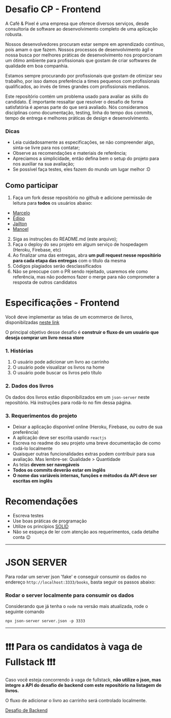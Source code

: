 # Desafio CP - Frontend

A Café & Pixel é uma empresa que oferece diversos serviços, desde consultoria de software ao desenvolvimento completo de uma aplicação robusta.

Nossos desenvolvedores procuram estar sempre em aprendizado contínuo, pois amam o que fazem. Nossos processos de desenvolvimento ágil e nossa busca por melhores práticas de desenvolvimento nos proporcionam um ótimo ambiente para profissionais que gostam de criar softwares de qualidade em boa companhia.

Estamos sempre procurando por profissionais que gostam de otimizar seu trabalho, por isso damos preferência a times pequenos com profissionais qualificados, ao invés de times grandes com profissionais medianos.

Este repositório contém um problema usado para avaliar as skills do candidato. É importante ressaltar que resolver o desafio de forma satisfatória é apenas parte do que será avaliado. Nós consideramos disciplinas como documentação, testing, linha do tempo dos commits, tempo de entrega e melhores práticas de design e desenvolvimento.

### Dicas

- Leia cuidadosamente as especificações, se não compreender algo, sinta-se livre para nos contatar;
- Observe as recomendações e materiais de referência;
- Apreciamos a simplicidade, então defina bem o setup do projeto para nos auxiliar na sua avaliação;
- Se possível faça testes, eles fazem do mundo um lugar melhor :D

## Como participar

1. Faça um fork desse repositório no github e adicione permissão de leitura para **todos** os usuários abaixo:
- [Marcelo](https://github.com/marcelomoreles)
- [Édipo](http://github.com/shuhikari)
- [Jailton](https://github.com/jlandim)
- [Manoel](https://github.com/Manogel)

2. Siga as instruções do README.md (este arquivo);
3. Faça o deploy do seu projeto em algum serviço de hospedagem (Heroku, Firebase, etc)
4. Ao finalizar uma das entregas, abra **um pull request nesse repositório para cada etapa das entregas** com o título da mesma
5. Códigos plagiados serão desclassificados
5. Não se preocupe com o PR sendo rejeitado, usaremos ele como referência, mas não podemos fazer o merge para não comprometer a resposta de outros candidatos


# Especificações - Frontend

Você deve implementar as telas de um ecommerce de livros, disponibilzadas [neste link](https://www.figma.com/file/umDLjMwMnxe4N68mQnucBN/ecommerce-desafio-cp?node-id=0%3A1)

O principal objetivo desse desafio é **construir o fluxo de um usuário que deseja comprar um livro nessa store**


### 1. Histórias
1. O usuário pode adicionar um livro ao carrinho
2. O usuário pode visualizar os livros na home
3. O usuário pode buscar os livros pelo título

### 2. Dados dos livros
Os dados dos livros estão disponibilizados em um `json-server` neste repositório. Há instruções para rodá-lo no fim dessa página.


### 3. Requerimentos do projeto

- Deixar a aplicação disponível online (Heroku, Firebase, ou outro de sua preferência)
- A aplicação deve ser escrita usando `reactjs`
- Escreva no readme do seu projeto uma breve documentação de como rodá-lo localmente
- Quaisquer outras funcionalidades extras podem contribuir para sua avaliação. Mas lembre-se: Qualidade > Quantidade
- As telas **devem ser navegáveis**
- **Todos os commits deverão estar em inglês**
- **O nome das variáveis internas, funções e métodos da API deve ser escritas em inglês**


# Recomendações

- Escreva testes
- Use boas práticas de programação
- Utilize os princípios [SOLID](https://en.wikipedia.org/wiki/SOLID)
- Não se esqueça de ler com atenção aos requerimentos, cada detalhe conta :wink:

---

# JSON SERVER


Para rodar um server json 'fake' e conseguir consumir os dados no endereço `http://localhost:3333/books`, basta seguir os passos abaixo:

### Rodar o server localmente para consumir os dados

Considerando que já tenha o `node` na versão mais atualizada, rode o seguinte comando

`npx json-server server.json -p 3333`

---

# ❗❗❗ Para os candidatos à vaga de Fullstack ❗❗❗

Caso você esteja concorrendo à vaga de fullstack, **não utilize o json, mas integre a API do desafio de backend com este repositório na listagem de livros.**

O fluxo de adicionar o livro ao carrinho será controlado localmente.

[Desafio de Backend](https://github.com/cafeepixel/desafio-cp-back)


